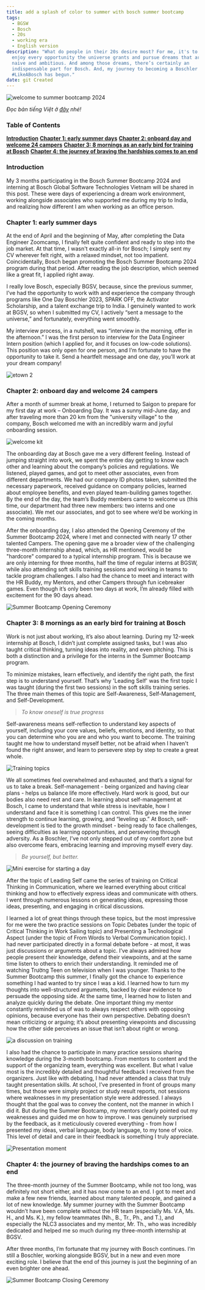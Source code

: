 ```yaml
---
title: add a splash of color to summer with bosch summer bootcamp
tags:
  - BGSW
  - Bosch
  - 20s
  - working era
  - English version
description: "What do people in their 20s desire most? For me, it's to fully
  enjoy every opportunity the universe grants and pursue dreams that are both
  naive and ambitious. And among those dreams, there’s certainly an
  indispensable part for Bosch. And, my journey to becoming a Boschler
  #LikeABosch has begun."
date: git Created
---
```

![welcome to summer bootcamp 2024](thumbnail.png)

*Đọc bản tiếng Việt ở [đây](https://nnphuyen.netlify.app/blog/cho-hè-thêm-rực-rỡ-với-bosch-summer-bootcamp/) nhé!*

### **Table of Contents**

**[Introduction](#h-introduction)**
**[Chapter 1: early summer days](#h-chapter-1-early-summer-days)**
**[Chapter 2: onboard day and welcome 24 campers](#h-chapter-2-onboard-day-and-welcome-24-campers)**
**[Chapter 3: 8 mornings as an early bird for training at Bosch](#h-chapter-3-8-mornings-as-an-early-bird-for-training-at-bosch)**
**[Chapter 4: the journey of braving the hardships comes to an end](#h-chapter-4-the-journey-of-braving-the-hardships-comes-to-an-end)**

### Introduction

My 3 months participating in the Bosch Summer Bootcamp 2024 and interning at Bosch Global Software Technologies Vietnam will be shared in this post. These were days of experiencing a dream work environment, working alongside associates who supported me during my trip to India, and realizing how different I am when working as an office person.

### Chapter 1: early summer days

At the end of April and the beginning of May, after completing the Data Engineer Zoomcamp, I finally felt quite confident and ready to step into the job market. At that time, I wasn't exactly all-in for Bosch; I simply sent my CV wherever felt right, with a relaxed mindset, not too impatient. Coincidentally, Bosch began promoting the Bosch Summer Bootcamp 2024 program during that period. After reading the job description, which seemed like a great fit, I applied right away.

I really love Bosch, especially BGSV, because, since the previous summer, I’ve had the opportunity to work with and experience the company through programs like One Day Boschler 2023, SPARK OFF, the Activator Scholarship, and a talent exchange trip to India. I genuinely wanted to work at BGSV, so when I submitted my CV, I actively “sent a message to the universe,” and fortunately, everything went smoothly.

My interview process, in a nutshell, was “interview in the morning, offer in the afternoon.” I was the first person to interview for the Data Engineer Intern position (which I applied for, and it focuses on low-code solutions). This position was only open for one person, and I’m fortunate to have the opportunity to take it. Send a heartfelt message and one day, you’ll work at your dream company!

![etown 2](2.png "etown 2")

### Chapter 2: onboard day and welcome 24 campers

After a month of summer break at home, I returned to Saigon to prepare for my first day at work – Onboarding Day. It was a sunny mid-June day, and after traveling more than 20 km from the "university village" to the company, Bosch welcomed me with an incredibly warm and joyful onboarding session.

![welcome kit](3.png "welcome kit")

The onboarding day at Bosch gave me a very different feeling. Instead of jumping straight into work, we spent the entire day getting to know each other and learning about the company’s policies and regulations. We listened, played games, and got to meet other associates, even from different departments. We had our company ID photos taken, submitted the necessary paperwork, received guidance on company policies, learned about employee benefits, and even played team-building games together. By the end of the day, the team’s Buddy members came to welcome us (this time, our department had three new members: two interns and one associate). We met our associates, and got to see where we’d be working in the coming months.

After the onboarding day, I also attended the Opening Ceremony of the Summer Bootcamp 2024, where I met and connected with nearly 17 other talented Campers. The opening gave me a broader view of the challenging three-month internship ahead, which, as HR mentioned, would be "hardcore" compared to a typical internship program. This is because we are only interning for three months, half the time of regular interns at BGSW, while also attending soft skills training sessions and working in teams to tackle program challenges. I also had the chance to meet and interact with the HR Buddy, my Mentors, and other Campers through fun icebreaker games. Even though it’s only been two days at work, I’m already filled with excitement for the 90 days ahead.

![Summer Bootcamp Opening Ceremony](4.png "Summer Bootcamp Opening Ceremony")

### Chapter 3: 8 mornings as an early bird for training at Bosch

Work is not just about working, it’s also about learning. During my 12-week internship at Bosch, I didn’t just complete assigned tasks, but I was also taught critical thinking, turning ideas into reality, and even pitching. This is both a distinction and a privilege for the interns in the Summer Bootcamp program.

To minimize mistakes, learn effectively, and identify the right path, the first step is to understand yourself. That’s why 'Leading Self' was the first topic I was taught (during the first two sessions) in the soft skills training series. The three main themes of this topic are Self-Awareness, Self-Management, and Self-Development.

> *To know oneself is true progress*

Self-awareness means self-reflection to understand key aspects of yourself, including your core values, beliefs, emotions, and identity, so that you can determine who you are and who you want to become. The training taught me how to understand myself better, not be afraid when I haven't found the right answer, and learn to persevere step by step to create a great whole.

![Training topics](5.png "Training topics")

We all sometimes feel overwhelmed and exhausted, and that’s a signal for us to take a break. Self-management - being organized and having clear plans - helps us balance life more effectively. Hard work is good, but our bodies also need rest and care. In learning about self-management at Bosch, I came to understand that while stress is inevitable, how I understand and face it is something I can control. This gives me the inner strength to continue learning, growing, and “leveling up.” At Bosch, self-development is tied to the growth mindset - being ready to face challenges, seeing difficulties as learning opportunities, and persevering through adversity. As a Boschler, I’ve not only stepped out of my comfort zone but also overcome fears, embracing learning and improving myself every day.

> *Be yourself, but better.* 

![Mini exercise for starting a day](6.png "Mini exercise for starting a day")

After the topic of Leading Self came the series of training on Critical Thinking in Communication, where we learned everything about critical thinking and how to effectively express ideas and communicate with others. I went through numerous lessons on generating ideas, expressing those ideas, presenting, and engaging in critical discussions.

I learned a lot of great things through these topics, but the most impressive for me were the two practice sessions on Topic Debates (under the topic of Critical Thinking in Work Sailing topic) and Presenting a Technological Aspect (under the topic of From Words to Verbal Communication topic). I had never participated directly in a formal debate before - at most, it was just discussions or arguments about a topic. I’ve always admired how people present their knowledge, defend their viewpoints, and at the same time listen to others to enrich their understanding. It reminded me of watching Trường Teen on television when I was younger. Thanks to the Summer Bootcamp this summer, I finally got the chance to experience something I had wanted to try since I was a kid. I learned how to turn my thoughts into well-structured arguments, backed by clear evidence to persuade the opposing side. At the same time, I learned how to listen and analyze quickly during the debate. One important thing my mentor constantly reminded us of was to always respect others with opposing opinions, because everyone has their own perspective. Debating doesn’t mean criticizing or arguing; it’s about presenting viewpoints and discussing how the other side perceives an issue that isn’t about right or wrong.

![a discussion on training](8.png "A discussion session on training program")

I also had the chance to participate in many practice sessions sharing knowledge during the 3-month bootcamp. From mentors to content and the support of the organizing team, everything was excellent. But what I value most is the incredibly detailed and thoughtful feedback I received from the organizers. Just like with debating, I had never attended a class that truly taught presentation skills. At school, I’ve presented in front of groups many times, but those were simply project or study result reports, not sessions where weaknesses in my presentation style were addressed. I always thought that the goal was to convey the content, not the manner in which I did it. But during the Summer Bootcamp, my mentors clearly pointed out my weaknesses and guided me on how to improve. I was genuinely surprised by the feedback, as it meticulously covered everything - from how I presented my ideas, verbal language, body language, to my tone of voice. This level of detail and care in their feedback is something I truly appreciate.

![Presentation moment](9.png "Presentation moment")

### Chapter 4: the journey of braving the hardships comes to an end

The three-month journey of the Summer Bootcamp, while not too long, was definitely not short either, and it has now come to an end. I got to meet and make a few new friends, learned about many talented people, and gained a lot of new knowledge. My summer journey with the Summer Bootcamp wouldn’t have been complete without the HR team (especially Ms. V.A, Ms. H., and Ms. K.), my fellow teammates (Nh., B., Tr., Ph., and T.), and especially the NLC3 associates and my mentor, Mr. Th., who was incredibly dedicated and helped me so much during my three-month internship at BGSV.

After three months, I’m fortunate that my journey with Bosch continues. I’m still a Boschler, working alongside BGSV, but in a new and even more exciting role. I believe that the end of this journey is just the beginning of an even brighter one ahead.

![Summer Bootcamp Closing Ceremony](10.png "Summer Bootcamp Closing Ceremony")
